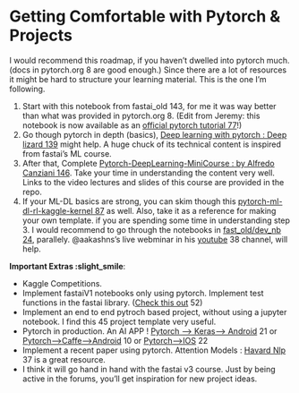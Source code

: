 # Getting Comfortable with Pytorch & Projects
I would recommend this roadmap, if you haven’t dwelled into pytorch much. (docs in pytorch.org 8 are good enough.) Since there are a lot of resources it might be hard to structure your learning material. This is the one I’m following.

1. Start with this notebook from fastai_old 143, for me it was way better than what was provided in pytorch.org 8. (Edit from Jeremy: this notebook is now available as an [official pytorch tutorial 77](https://pytorch.org/tutorials/beginner/nn_tutorial.html)!)
2. Go though pytorch in depth (basics), [Deep learning with pytorch : Deep lizard 139](https://www.youtube.com/playlist?list=PLZbbT5o_s2xrfNyHZsM6ufI0iZENK9xgG) might help. A huge chuck of its technical content is inspired from fastai’s ML course.
3. After that, Complete [Pytorch-DeepLearning-MiniCourse : by Alfredo Canziani 146](https://github.com/Atcold/pytorch-Deep-Learning-Minicourse). Take your time in understanding the content very well. Links to the video lectures and slides of this course are provided in the repo.
4. If your ML-DL basics are strong, you can skim though this [pytorch-ml-dl-rl-kaggle-kernel 87](https://www.kaggle.com/ashishpatel26/zero-to-hero-in-pytorch-ml-dl-rl/notebook) as well. Also, take it as a reference for making your own template.
if you are spending some time in understanding step 3. I would recommend to go through the notebooks in [fast_old/dev_nb 24](https://github.com/fastai/fastai_old/tree/master/dev_nb), parallely. @aakashns’s live webminar in his [youtube](https://www.youtube.com/playlist?list=PLUu6crCNTDeSzbtXYuPMoLUpFfN0o_Fxs) 38 channel, will help.

**Important Extras :slight_smile**:

- Kaggle Competitions.
- Implement fastaiV1 notebooks only using pytorch. Implement test functions in the fastai library. ([Check this out](https://forums.fast.ai/t/plain-pytorch-implementation-of-fast-ai-notebooks/27810) 52)
- Implement an end to end pytroch based project, without using a jupyter notebook. I find this 45 project template very useful.
- Pytorch in production. An AI APP !
  [Pytorch —> Keras—> Android](https://heartbeat.fritz.ai/deploying-pytorch-and-keras-models-to-android-with-tensorflow-mobile-a16a1fb83f2) 21 or [Pytorch—>Caffe—>Android](https://pytorch.org/tutorials/advanced/super_resolution_with_caffe2.html) 10 or [Pytorch—>IOS](https://medium.com/@alexiscreuzot/building-a-neural-style-transfer-app-on-ios-with-pytorch-and-coreml-76e00cd14b28) 22
- Implement a recent paper using pytorch. Attention Models : [Havard Nlp](http://nlp.seas.harvard.edu/2018/04/03/attention.html) 37 is a great resource.
- I think it will go hand in hand with the fastai v3 course. Just by being active in the forums, you’ll get inspiration for new project ideas.
